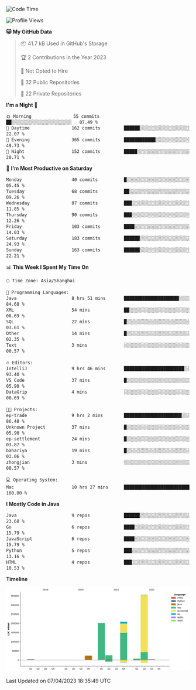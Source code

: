 <!--START_SECTION:waka-->
![Code Time](http://img.shields.io/badge/Code%20Time-1%2C710%20hrs%2036%20mins-blue)

![Profile Views](http://img.shields.io/badge/Profile%20Views-0-blue)

**🐱 My GitHub Data** 

> 📦 41.7 kB Used in GitHub's Storage 
 > 
> 🏆 2 Contributions in the Year 2023
 > 
> 🚫 Not Opted to Hire
 > 
> 📜 32 Public Repositories 
 > 
> 🔑 22 Private Repositories 
 > 
**I'm a Night 🦉** 

```text
🌞 Morning                55 commits          ██░░░░░░░░░░░░░░░░░░░░░░░   07.49 % 
🌆 Daytime                162 commits         ██████░░░░░░░░░░░░░░░░░░░   22.07 % 
🌃 Evening                365 commits         ████████████░░░░░░░░░░░░░   49.73 % 
🌙 Night                  152 commits         █████░░░░░░░░░░░░░░░░░░░░   20.71 % 
```
📅 **I'm Most Productive on Saturday** 

```text
Monday                   40 commits          █░░░░░░░░░░░░░░░░░░░░░░░░   05.45 % 
Tuesday                  68 commits          ██░░░░░░░░░░░░░░░░░░░░░░░   09.26 % 
Wednesday                87 commits          ███░░░░░░░░░░░░░░░░░░░░░░   11.85 % 
Thursday                 90 commits          ███░░░░░░░░░░░░░░░░░░░░░░   12.26 % 
Friday                   103 commits         ████░░░░░░░░░░░░░░░░░░░░░   14.03 % 
Saturday                 183 commits         ██████░░░░░░░░░░░░░░░░░░░   24.93 % 
Sunday                   163 commits         ██████░░░░░░░░░░░░░░░░░░░   22.21 % 
```


📊 **This Week I Spent My Time On** 

```text
🕑︎ Time Zone: Asia/Shanghai

💬 Programming Languages: 
Java                     8 hrs 51 mins       █████████████████████░░░░   84.68 % 
XML                      54 mins             ██░░░░░░░░░░░░░░░░░░░░░░░   08.69 % 
SQL                      22 mins             █░░░░░░░░░░░░░░░░░░░░░░░░   03.61 % 
Other                    14 mins             █░░░░░░░░░░░░░░░░░░░░░░░░   02.35 % 
Text                     3 mins              ░░░░░░░░░░░░░░░░░░░░░░░░░   00.57 % 

🔥 Editors: 
IntelliJ                 9 hrs 46 mins       ███████████████████████░░   93.40 % 
VS Code                  37 mins             █░░░░░░░░░░░░░░░░░░░░░░░░   05.90 % 
DataGrip                 4 mins              ░░░░░░░░░░░░░░░░░░░░░░░░░   00.69 % 

🐱‍💻 Projects: 
ep-trade                 9 hrs 2 mins        ██████████████████████░░░   86.48 % 
Unknown Project          37 mins             █░░░░░░░░░░░░░░░░░░░░░░░░   05.90 % 
ep-settlement            24 mins             █░░░░░░░░░░░░░░░░░░░░░░░░   03.87 % 
bahariya                 19 mins             █░░░░░░░░░░░░░░░░░░░░░░░░   03.06 % 
zhongjian                3 mins              ░░░░░░░░░░░░░░░░░░░░░░░░░   00.57 % 

💻 Operating System: 
Mac                      10 hrs 27 mins      █████████████████████████   100.00 % 
```

**I Mostly Code in Java** 

```text
Java                     9 repos             ██████░░░░░░░░░░░░░░░░░░░   23.68 % 
Go                       6 repos             ████░░░░░░░░░░░░░░░░░░░░░   15.79 % 
JavaScript               6 repos             ████░░░░░░░░░░░░░░░░░░░░░   15.79 % 
Python                   5 repos             ███░░░░░░░░░░░░░░░░░░░░░░   13.16 % 
HTML                     4 repos             ███░░░░░░░░░░░░░░░░░░░░░░   10.53 % 
```



**Timeline**

![Lines of Code chart](https://raw.githubusercontent.com/youtiaoguagua/youtiaoguagua/master/assets/bar_graph.png)


 Last Updated on 07/04/2023 18:35:49 UTC
<!--END_SECTION:waka-->